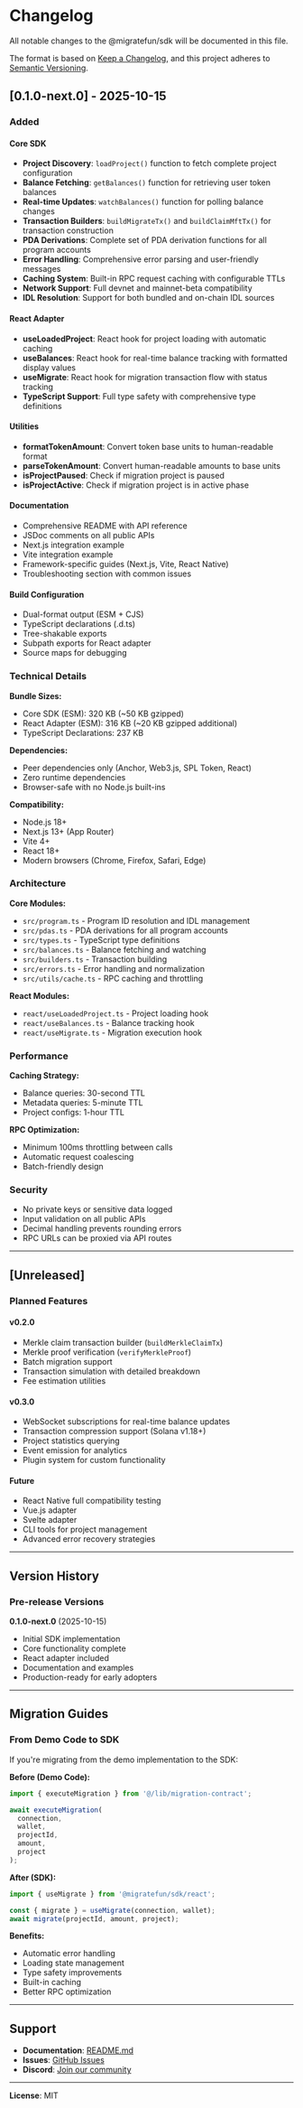 # Changelog

All notable changes to the @migratefun/sdk will be documented in this file.

The format is based on [Keep a Changelog](https://keepachangelog.com/en/1.0.0/),
and this project adheres to [Semantic Versioning](https://semver.org/spec/v2.0.0.html).

## [0.1.0-next.0] - 2025-10-15

### Added

#### Core SDK
- **Project Discovery**: `loadProject()` function to fetch complete project configuration
- **Balance Fetching**: `getBalances()` function for retrieving user token balances
- **Real-time Updates**: `watchBalances()` function for polling balance changes
- **Transaction Builders**: `buildMigrateTx()` and `buildClaimMftTx()` for transaction construction
- **PDA Derivations**: Complete set of PDA derivation functions for all program accounts
- **Error Handling**: Comprehensive error parsing and user-friendly messages
- **Caching System**: Built-in RPC request caching with configurable TTLs
- **Network Support**: Full devnet and mainnet-beta compatibility
- **IDL Resolution**: Support for both bundled and on-chain IDL sources

#### React Adapter
- **useLoadedProject**: React hook for project loading with automatic caching
- **useBalances**: React hook for real-time balance tracking with formatted display values
- **useMigrate**: React hook for migration transaction flow with status tracking
- **TypeScript Support**: Full type safety with comprehensive type definitions

#### Utilities
- **formatTokenAmount**: Convert token base units to human-readable format
- **parseTokenAmount**: Convert human-readable amounts to base units
- **isProjectPaused**: Check if migration project is paused
- **isProjectActive**: Check if migration project is in active phase

#### Documentation
- Comprehensive README with API reference
- JSDoc comments on all public APIs
- Next.js integration example
- Vite integration example
- Framework-specific guides (Next.js, Vite, React Native)
- Troubleshooting section with common issues

#### Build Configuration
- Dual-format output (ESM + CJS)
- TypeScript declarations (.d.ts)
- Tree-shakable exports
- Subpath exports for React adapter
- Source maps for debugging

### Technical Details

**Bundle Sizes:**
- Core SDK (ESM): 320 KB (~50 KB gzipped)
- React Adapter (ESM): 316 KB (~20 KB gzipped additional)
- TypeScript Declarations: 237 KB

**Dependencies:**
- Peer dependencies only (Anchor, Web3.js, SPL Token, React)
- Zero runtime dependencies
- Browser-safe with no Node.js built-ins

**Compatibility:**
- Node.js 18+
- Next.js 13+ (App Router)
- Vite 4+
- React 18+
- Modern browsers (Chrome, Firefox, Safari, Edge)

### Architecture

**Core Modules:**
- `src/program.ts` - Program ID resolution and IDL management
- `src/pdas.ts` - PDA derivations for all program accounts
- `src/types.ts` - TypeScript type definitions
- `src/balances.ts` - Balance fetching and watching
- `src/builders.ts` - Transaction building
- `src/errors.ts` - Error handling and normalization
- `src/utils/cache.ts` - RPC caching and throttling

**React Modules:**
- `react/useLoadedProject.ts` - Project loading hook
- `react/useBalances.ts` - Balance tracking hook
- `react/useMigrate.ts` - Migration execution hook

### Performance

**Caching Strategy:**
- Balance queries: 30-second TTL
- Metadata queries: 5-minute TTL
- Project configs: 1-hour TTL

**RPC Optimization:**
- Minimum 100ms throttling between calls
- Automatic request coalescing
- Batch-friendly design

### Security

- No private keys or sensitive data logged
- Input validation on all public APIs
- Decimal handling prevents rounding errors
- RPC URLs can be proxied via API routes

---

## [Unreleased]

### Planned Features

#### v0.2.0
- Merkle claim transaction builder (`buildMerkleClaimTx`)
- Merkle proof verification (`verifyMerkleProof`)
- Batch migration support
- Transaction simulation with detailed breakdown
- Fee estimation utilities

#### v0.3.0
- WebSocket subscriptions for real-time balance updates
- Transaction compression support (Solana v1.18+)
- Project statistics querying
- Event emission for analytics
- Plugin system for custom functionality

#### Future
- React Native full compatibility testing
- Vue.js adapter
- Svelte adapter
- CLI tools for project management
- Advanced error recovery strategies

---

## Version History

### Pre-release Versions

**0.1.0-next.0** (2025-10-15)
- Initial SDK implementation
- Core functionality complete
- React adapter included
- Documentation and examples
- Production-ready for early adopters

---

## Migration Guides

### From Demo Code to SDK

If you're migrating from the demo implementation to the SDK:

**Before (Demo Code):**
```typescript
import { executeMigration } from '@/lib/migration-contract';

await executeMigration(
  connection,
  wallet,
  projectId,
  amount,
  project
);
```

**After (SDK):**
```typescript
import { useMigrate } from '@migratefun/sdk/react';

const { migrate } = useMigrate(connection, wallet);
await migrate(projectId, amount, project);
```

**Benefits:**
- Automatic error handling
- Loading state management
- Type safety improvements
- Built-in caching
- Better RPC optimization

---

## Support

- **Documentation**: [README.md](./README.md)
- **Issues**: [GitHub Issues](https://github.com/EmblemCompany/migratefun/issues)
- **Discord**: [Join our community](https://discord.gg/migrate-fun)

---

**License**: MIT
